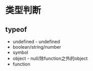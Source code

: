 # 类型判断

## typeof

* undefined - undefined
* boolean/string/number
* symbol
* object - null/除function之外的object
* function
